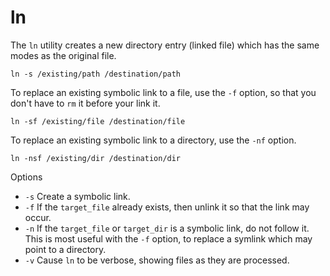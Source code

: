 # ln #

The `ln` utility creates a new directory entry (linked file) which has the same modes as the original file.

	ln -s /existing/path /destination/path

To replace an existing symbolic link to a file, use the `-f` option, so that you don't have to `rm` it before your link it.

	ln -sf /existing/file /destination/file

To replace an existing symbolic link to a directory, use the `-nf` option.

	ln -nsf /existing/dir /destination/dir

Options

- `-s` Create a symbolic link.
- `-f` If the `target_file` already exists, then unlink it so that the link may occur.
- `-n` If the `target_file` or `target_dir` is a symbolic link, do not follow
it. This is most useful with the `-f` option, to replace a symlink which may point to a directory.
- `-v` Cause `ln` to be verbose, showing files as they are processed.
